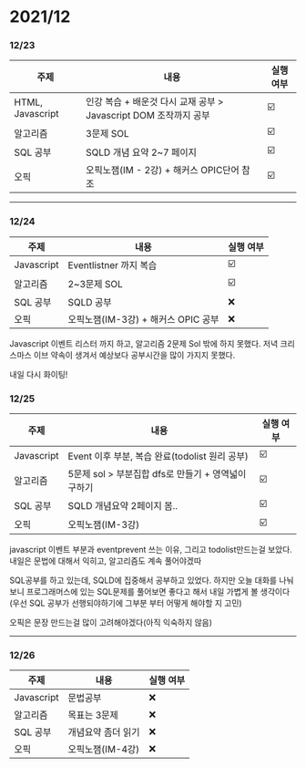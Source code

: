 

# 2021/12

### 12/23 

| 주제             | 내용                                                         | 실행 여부 |
| ---------------- | ------------------------------------------------------------ | --------- |
| HTML, Javascript | 인강 복습 + 배운것 다시 교재 공부 > Javascript DOM 조작까지 공부 | ☑️         |
| 알고리즘         | 3문제 SOL                                                    | ☑️         |
| SQL 공부         | SQLD 개념 요약 2~7 페이지                                    | ☑️         |
| 오픽             | 오픽노잼(IM - 2강) + 해커스 OPIC단어 참조                    | ☑️         |

------



### 12/24

| 주제       | 내용                                | 실행 여부 |
| ---------- | ----------------------------------- | --------- |
| Javascript | Eventlistner 까지 복습              | ☑️         |
| 알고리즘   | 2~3문제 SOL                         | ☑️         |
| SQL 공부   | SQLD 공부                           | ❌         |
| 오픽       | 오픽노잼(IM-3강) + 해커스 OPIC 공부 | ❌         |

Javascript 이벤트 리스터 까지 하고, 알고리즘 2문제 Sol 밖에 하지 못했다. 저녁 크리스마스 이브 약속이 생겨서 예상보다 공부시간을 많이 가지지 못했다.

내일 다시 화이팅!

### 12/25

| 주제       | 내용                                                | 실행 여부 |
| ---------- | --------------------------------------------------- | --------- |
| Javascript | Event 이후 부분, 복습 완료(todolist 원리 공부)      | ☑️         |
| 알고리즘   | 5문제 sol > 부분집합 dfs로 만들기 + 영역넓이 구하기 | ☑️         |
| SQL 공부   | SQLD 개념요약 2페이지 봄..                          | ☑️         |
| 오픽       | 오픽노잼(IM-3강)                                    | ☑️         |

javascript 이벤트 부분과 eventprevent 쓰는 이유, 그리고 todolist만드는걸 보았다. 내일은 문법에 대해서 익히고, 알고리즘도 계속 풀어야겠따

SQL공부를 하고 있는데, SQLD에 집중해서 공부하고 있었다. 하지만 오늘 대화를 나눠보니 프로그래머스에 있는 SQL문제를 풀어보면 좋다고 해서 내일 가볍게 볼 생각이다(우선 SQL 공부가 선행되야하기에 그부분 부터 어떻게 해야할 지 고민)

오픽은 문장 만드는걸 많이 고려해야겠다(아직 익숙하지 않음)

------

### 12/26

| 주제       | 내용               | 실행 여부 |
| ---------- | ------------------ | --------- |
| Javascript | 문법공부           | ❌         |
| 알고리즘   | 목표는 3문제       | ❌         |
| SQL 공부   | 개념요약 좀더 읽기 | ❌         |
| 오픽       | 오픽노잼(IM-4강)   | ❌         |

